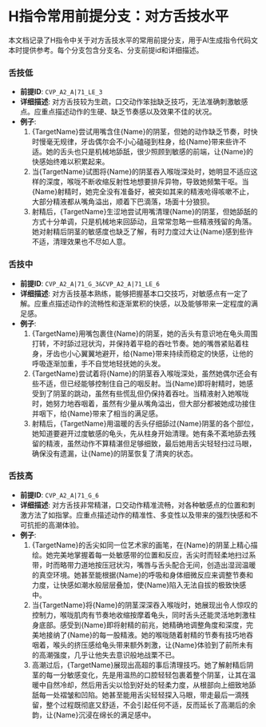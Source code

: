 # H指令常用前提分支：对方舌技水平

本文档记录了H指令中关于对方舌技水平的常用前提分支，用于AI生成指令代码文本时提供参考。每个分支包含分支名、分支前提id和详细描述。

### 舌技低
- **前提ID**: `CVP_A2_A|71_LE_3`
- **详细描述**: 对方舌技较为生疏，口交动作笨拙缺乏技巧，无法准确刺激敏感点。应重点描述动作的生硬、缺乏节奏感以及效果不佳的状况。
- **例子**:
  1. {TargetName}尝试用嘴含住{Name}的阴茎，但她的动作缺乏节奏，时快时慢毫无规律，牙齿偶尔会不小心磕碰到柱身，给{Name}带来些许不适。她的舌头也只是机械地舔舐，很少照顾到敏感的前端，让{Name}的快感始终难以积累起来。
  2. 当{TargetName}试图将{Name}的阴茎吞入喉咙深处时，她明显不适应这样的深度，喉咙不断收缩反射性地想要排斥异物，导致她频繁干呕。当{Name}射精时，她完全没有准备好，被突如其来的精液呛得咳嗽不止，大部分精液都从嘴角溢出，顺着下巴滴落，场面十分狼狈。
  3. 射精后，{TargetName}生涩地尝试用嘴清理{Name}的阴茎，但她舔舐的方式十分单调，只是机械地来回舔动，且常常忽略一些精液残留的角落。她对射精后阴茎的敏感度也缺乏了解，有时力度过大让{Name}感到些许不适，清理效果也不尽如人意。

### 舌技中
- **前提ID**: `CVP_A2_A|71_G_3&CVP_A2_A|71_LE_6`
- **详细描述**: 对方舌技基本熟练，能够把握基本口交技巧，对敏感点有一定了解。应重点描述动作的流畅性和逐渐累积的快感，以及能够带来一定程度的满足感。
- **例子**:
  1. {TargetName}用嘴包裹住{Name}的阴茎，她的舌头有意识地在龟头周围打转，不时舔过冠状沟，并保持着平稳的吞吐节奏。她的嘴唇紧贴着柱身，牙齿也小心翼翼地避开，给{Name}带来持续而稳定的快感，让他的呼吸逐渐加重，手不自觉地轻抚她的头发。
  2. {TargetName}尝试着将{Name}的阴茎吞入喉咙深处，虽然她偶尔还会有些不适，但已经能够控制住自己的咽反射。当{Name}即将射精时，她感受到了阴茎的跳动，虽然有些慌乱但仍保持着吞吐。当精液射入她喉咙时，她努力地吞咽着，虽然有少量从嘴角溢出，但大部分都被她成功接住并咽下，给{Name}带来了相当的满足感。
  3. 射精后，{TargetName}用温暖的舌头仔细舔过{Name}阴茎的各个部位，她知道要避开过度敏感的龟头，先从柱身开始清理。她有条不紊地舔去残留的精液，虽然动作不算精湛但足够细致，最后她用舌尖轻轻扫过马眼，确保没有遗漏，让{Name}的阴茎恢复了清爽的状态。

### 舌技高
- **前提ID**: `CVP_A2_A|71_G_6`
- **详细描述**: 对方舌技非常精湛，口交动作精准流畅，对各种敏感点的位置和刺激方法了如指掌。应重点描述动作的精准性、多变性以及带来的强烈快感和不可抗拒的高潮体验。
- **例子**:
  1. {TargetName}的舌尖如同一位艺术家的画笔，在{Name}的阴茎上精心描绘。她完美地掌握着每一处敏感带的位置和反应，舌尖时而轻柔地扫过系带，时而略带力道地按压冠状沟，嘴唇与舌头配合无间，创造出湿润温暖的真空环境。她甚至能根据{Name}的呼吸和身体细微反应来调整节奏和力度，让快感如潮水般层层叠加，使{Name}陷入无法自拔的极致快感中。
  2. 当{TargetName}将{Name}的阴茎深深吞入喉咙时，她展现出令人惊叹的控制力，喉咙肌肉有节奏地收缩按摩着龟头，同时舌头还能灵活地刺激柱身底部。感受到{Name}即将射精的前兆，她精确地调整角度和深度，完美地接纳了{Name}的每一股精液。她的喉咙随着射精的节奏有技巧地吞咽着，喉头的挤压感给龟头带来额外刺激，让{Name}体验到了前所未有的高潮强度，几乎让他失去意识般地战栗不已。
  3. 高潮过后，{TargetName}展现出高超的事后清理技巧。她了解射精后阴茎的每一分敏感变化，先是用温热的口腔轻轻包裹着整个阴茎，让其在温暖中自然冷却，然后用舌尖以恰到好处的轻柔力度，从根部向上细致地舔舐每一处褶皱和凹陷。她甚至能用舌尖轻轻探入马眼，带走最后一滴残留，整个过程既彻底又舒适，不会引起任何不适，反而延长了高潮后的余韵，让{Name}沉浸在绵长的满足感中。